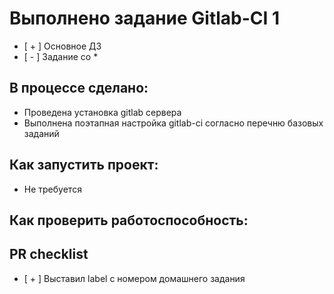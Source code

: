 # Выполнено задание Gitlab-CI 1

 - [ + ] Основное ДЗ
 - [ - ] Задание со *

## В процессе сделано:
 - Проведена установка gitlab сервера
 - Выполнена поэтапная настройка gitlab-ci согласно перечню базовых заданий

## Как запустить проект:
 - Не требуется

## Как проверить работоспособность:

## PR checklist
 - [ + ] Выставил label с номером домашнего задания
